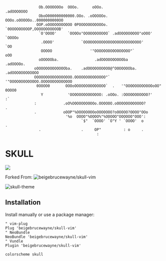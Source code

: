 ```            .o oOOOOOOOo                                            0OOOo
               Ob.OOOOOOOo  OOOo.      oOOo.                      .adOOOOOOO
               OboO000000000000.OOo. .oOOOOOo.    OOOo.oOOOOOo..0000000000OO
              OOP.oOOOOOOOOOOO 0POOOOOOOOOOOo.   `0OOOOOOOOOP,OOOOOOOOOOOB'
               `O'OOOO'     `OOOOo"OOOOOOOOOOO` .adOOOOOOOOO"oOOO'    `OOOOo
                .OOOO'            `OOOOOOOOOOOOOOOOOOOOOOOOOO'            `OO
                OOOOO                 '"OOOOOOOOOOOOOOOO"`                oOO
               oOOOOOba.                .adOOOOOOOOOOba               .adOOOOo.
             oOOOOOOOOOOOOOba.    .adOOOOOOOOOO@^OOOOOOOba.     .adOOOOOOOOOOOO
             OOOOOOOOOOOOOOOOO.OOOOOOOOOOOOOO"`  '"OOOOOOOOOOOOO.OOOOOOOOOOOOOO
              0OOOO0       OOOoOOOOOOOOOOOOOO`  .   '"OOOOOOOOOOOOoOO"     0OOO0
                Y           'OOOOOOOOOOOOOO: .oOOo. :OOOOOOOOOOO?'         :`
             :            .oO%OOOOOOOOOOo.OOOOOO.oOOOOOOOOOOOO?         .
             .            oOOP"%OOOOOOOOoOOOOOOO?oOOOOO?OOOO"OOo
                           '%o  OOOO"%OOOO%"%OOOOO"OOOOOO"OOO':
                                  `$"  `OOOO' `O"Y ' `OOOO'  o             .
               .                  .     OP"          : o     .
                                         :
```  

# SKULL  
![](https://img.shields.io/github/license/mashape/apistatus.svg)

Forked From: ![beigebrucewayne/skull-vim](https://github.com/beigebrucewayne/skull-vim)

![skull-theme](https://i.imgur.com/X0ZqDXF.png)  

## Installation

Install manually or use a package manager:

```viml
" vim-plug
Plug 'beigebrucewayne/skull-vim'
" NeoBundle
NeoBundle 'beigebrucewayne/skull-vim'
" Vundle
Plugin 'beigebrucewayne/skull-vim'
```

```viml
colorscheme skull
```
